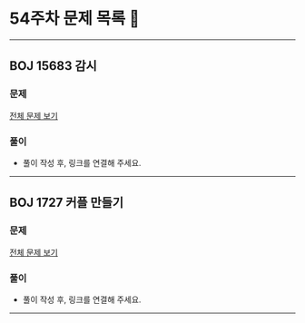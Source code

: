 # 54주차 문제 목록 📝
___
## BOJ 15683 감시  
### 문제
[전체 문제 보기](https://www.acmicpc.net/problem/15683)

### 풀이
- 풀이 작성 후, 링크를 연결해 주세요.
___

## BOJ 1727 커플 만들기  
### 문제
[전체 문제 보기](https://www.acmicpc.net/problem/1727)

### 풀이
- 풀이 작성 후, 링크를 연결해 주세요.
___